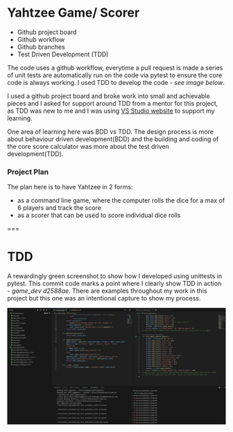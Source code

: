 # Yahtzee Game/ Scorer

- Github project board
- Github workflow
- Github branches
- Test Driven Development (TDD)

The code uses a github workflow, everytime a pull request is made a series of unit tests are automatically run on the code via pytest to ensure the core code is always working. I used TDD to develop the code - *see image below*.

I used a github project board and broke work into small and achievable pieces and I asked for support around TDD from a mentor for this project, as TDD was new to me and I was using [VS Studio website](https://code.visualstudio.com/docs/python/testing) to support my learning.

One area of learning here was BDD vs TDD. The design process is more about behaviour driven development(BDD) and the building and coding of the core score calculator was more about the test driven development(TDD).

### Project Plan
The plan here is to have Yahtzee in 2 forms:
- as a command line game, where the computer rolls the dice for a max of 6 players and track the score
- as a scorer that can be used to score individual dice rolls

===
# TDD
A rewardingly green screenshot to show how I developed using unittests in pytest.
This commit code marks a point where I clearly show TDD in action - *game_dev d2588ae*. There are examples throughout my work in this project but this one was an intentional capture to show my process.

![Image - Screenshot](./images/tdd_yahtzee.jpg)